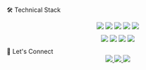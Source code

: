 🛠️ Technical Stack
<div align="center" style="margin: 10px 0"> <img src="https://img.shields.io/badge/Oracle_Linux-F80000?style=for-the-badge&logoColor=transparent" /> <img src="https://img.shields.io/badge/Ubuntu-E95420?style=for-the-badge&logoColor=transparent" /> <img src="https://img.shields.io/badge/Kali_Linux-557C94?style=for-the-badge&logoColor=white" /> <img src="https://img.shields.io/badge/Ansible-EE0000?style=for-the-badge&logoColor=transparent" /> <img src="https://img.shields.io/badge/Python-3776AB?style=for-the-badge&logoColor=transparent" /> </div> <div align="center" style="margin: 10px 0"> <img src="https://img.shields.io/badge/Bash-4EAA25?style=for-the-badge&logoColor=transparent" /> <img src="https://img.shields.io/badge/Nmap-00A1CB?style=for-the-badge&logoColor=white" /> <img src="https://img.shields.io/badge/Burp_Suite-EE7624?style=for-the-badge&logoColor=white" /> <img src="https://img.shields.io/badge/Wireshark-5BA3CC?style=for-the-badge&logoColor=white" /> </div>
🤝 Let's Connect
<div align="center"> <a href="https://www.linkedin.com/in/mohammedniyasnf/"> <img src="https://img.shields.io/badge/LinkedIn-0077B5?style=for-the-badge&logo=linkedin&logoColor=white" /> </a> <a href="https://github.com/mohammedniyasnf"> <img src="https://img.shields.io/badge/GitHub-181717?style=for-the-badge&logo=github&logoColor=white" /> </a> <a href="mailto:mohammedniyas654@gmail.com"> <img src="https://img.shields.io/badge/Email-D14836?style=for-the-badge&logo=gmail&logoColor=white" /> </a> </div>
